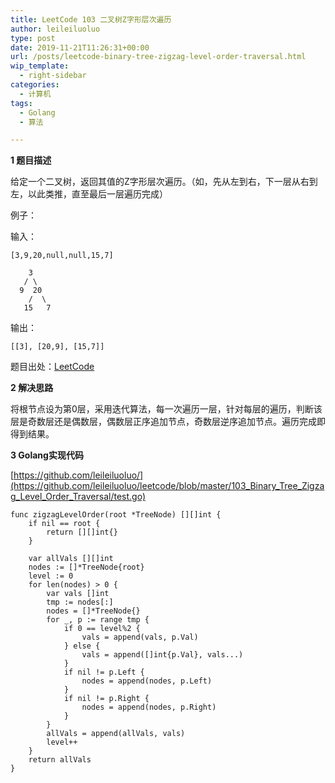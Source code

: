 ```yaml
---
title: LeetCode 103 二叉树Z字形层次遍历
author: leileiluoluo
type: post
date: 2019-11-21T11:26:31+00:00
url: /posts/leetcode-binary-tree-zigzag-level-order-traversal.html
wip_template:
  - right-sidebar
categories:
  - 计算机
tags:
  - Golang
  - 算法

---
```

**1 题目描述**
  
给定一个二叉树，返回其值的Z字形层次遍历。（如，先从左到右，下一层从右到左，以此类推，直至最后一层遍历完成）

例子：
  
输入：

```
[3,9,20,null,null,15,7]
```

```
    3
   / \
  9  20
    /  \
   15   7
```

输出：

```
[[3], [20,9], [15,7]]
```

题目出处：[LeetCode](https://leetcode.com/problems/binary-tree-zigzag-level-order-traversal/)

**2 解决思路**
  
将根节点设为第0层，采用迭代算法，每一次遍历一层，针对每层的遍历，判断该层是奇数层还是偶数层，偶数层正序追加节点，奇数层逆序追加节点。遍历完成即得到结果。

**3 Golang实现代码**

[https://github.com/leileiluoluo/](https://github.com/leileiluoluo/leetcode/blob/master/103_Binary_Tree_Zigzag_Level_Order_Traversal/test.go)

```Golang
func zigzagLevelOrder(root *TreeNode) [][]int {
	if nil == root {
		return [][]int{}
	}

	var allVals [][]int
	nodes := []*TreeNode{root}
	level := 0
	for len(nodes) > 0 {
		var vals []int
		tmp := nodes[:]
		nodes = []*TreeNode{}
		for _, p := range tmp {
			if 0 == level%2 {
				vals = append(vals, p.Val)
			} else {
				vals = append([]int{p.Val}, vals...)
			}
			if nil != p.Left {
				nodes = append(nodes, p.Left)
			}
			if nil != p.Right {
				nodes = append(nodes, p.Right)
			}
		}
		allVals = append(allVals, vals)
		level++
	}
	return allVals
}
```